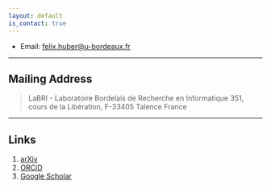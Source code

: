 ```yaml
---
layout: default
is_contact: true
---
```


* Email: [felix.huber@u-bordeaux.fr](felix.huber@u-bordeaux.fr)

---

## Mailing Address

> LaBRI - Laboratoire Bordelais de Recherche en Informatique
> 351, cours de la Libération,
> F-33405 Talence
> France

---

## Links

1. [arXiv](https://arxiv.org/a/huber_f_1.html)
2. [ORCiD](https://orcid.org/0000-0002-3856-4018)
3. [Google Scholar](https://scholar.google.com/citations?user=1O58f3gAAAAJ&hl=en&oi=ao)
